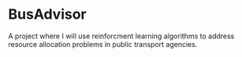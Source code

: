 # BusAdvisor
A project where I will use reinforcment learning algorithms to address resource allocation problems in public transport agencies. 
